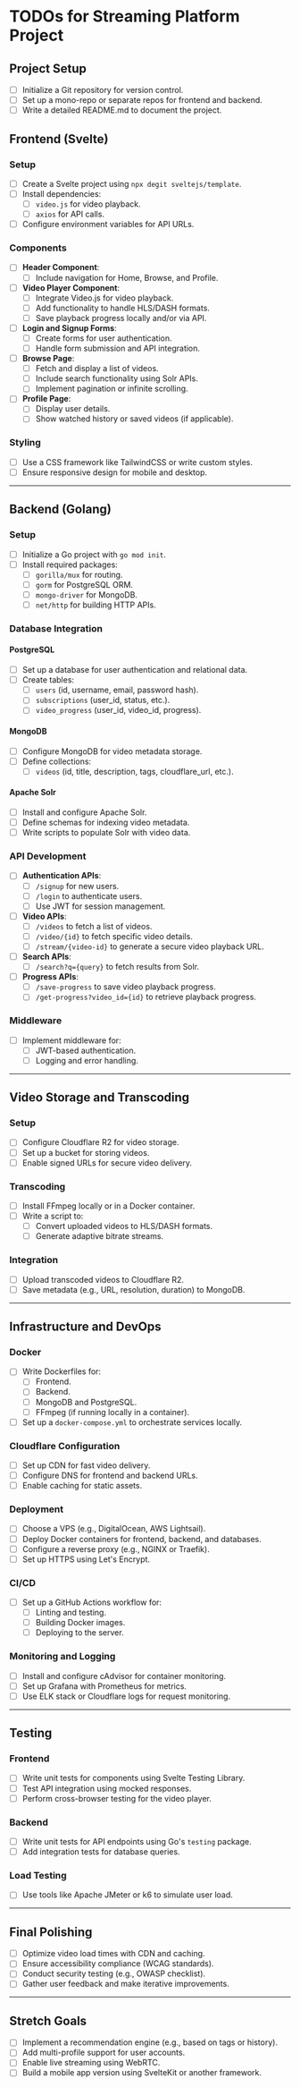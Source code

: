 # TODOs for Streaming Platform Project

## Project Setup
- [ ] Initialize a Git repository for version control.
- [ ] Set up a mono-repo or separate repos for frontend and backend.
- [ ] Write a detailed README.md to document the project.

## Frontend (Svelte)
### Setup
- [ ] Create a Svelte project using `npx degit sveltejs/template`.
- [ ] Install dependencies:
  - [ ] `video.js` for video playback.
  - [ ] `axios` for API calls.
- [ ] Configure environment variables for API URLs.

### Components
- [ ] **Header Component**:
  - [ ] Include navigation for Home, Browse, and Profile.
- [ ] **Video Player Component**:
  - [ ] Integrate Video.js for video playback.
  - [ ] Add functionality to handle HLS/DASH formats.
  - [ ] Save playback progress locally and/or via API.
- [ ] **Login and Signup Forms**:
  - [ ] Create forms for user authentication.
  - [ ] Handle form submission and API integration.
- [ ] **Browse Page**:
  - [ ] Fetch and display a list of videos.
  - [ ] Include search functionality using Solr APIs.
  - [ ] Implement pagination or infinite scrolling.
- [ ] **Profile Page**:
  - [ ] Display user details.
  - [ ] Show watched history or saved videos (if applicable).

### Styling
- [ ] Use a CSS framework like TailwindCSS or write custom styles.
- [ ] Ensure responsive design for mobile and desktop.

---

## Backend (Golang)
### Setup
- [ ] Initialize a Go project with `go mod init`.
- [ ] Install required packages:
  - [ ] `gorilla/mux` for routing.
  - [ ] `gorm` for PostgreSQL ORM.
  - [ ] `mongo-driver` for MongoDB.
  - [ ] `net/http` for building HTTP APIs.

### Database Integration
#### PostgreSQL
- [ ] Set up a database for user authentication and relational data.
- [ ] Create tables:
  - [ ] `users` (id, username, email, password hash).
  - [ ] `subscriptions` (user_id, status, etc.).
  - [ ] `video_progress` (user_id, video_id, progress).

#### MongoDB
- [ ] Configure MongoDB for video metadata storage.
- [ ] Define collections:
  - [ ] `videos` (id, title, description, tags, cloudflare_url, etc.).

#### Apache Solr
- [ ] Install and configure Apache Solr.
- [ ] Define schemas for indexing video metadata.
- [ ] Write scripts to populate Solr with video data.

### API Development
- [ ] **Authentication APIs**:
  - [ ] `/signup` for new users.
  - [ ] `/login` to authenticate users.
  - [ ] Use JWT for session management.
- [ ] **Video APIs**:
  - [ ] `/videos` to fetch a list of videos.
  - [ ] `/video/{id}` to fetch specific video details.
  - [ ] `/stream/{video-id}` to generate a secure video playback URL.
- [ ] **Search APIs**:
  - [ ] `/search?q={query}` to fetch results from Solr.
- [ ] **Progress APIs**:
  - [ ] `/save-progress` to save video playback progress.
  - [ ] `/get-progress?video_id={id}` to retrieve playback progress.

### Middleware
- [ ] Implement middleware for:
  - [ ] JWT-based authentication.
  - [ ] Logging and error handling.

---

## Video Storage and Transcoding
### Setup
- [ ] Configure Cloudflare R2 for video storage.
- [ ] Set up a bucket for storing videos.
- [ ] Enable signed URLs for secure video delivery.

### Transcoding
- [ ] Install FFmpeg locally or in a Docker container.
- [ ] Write a script to:
  - [ ] Convert uploaded videos to HLS/DASH formats.
  - [ ] Generate adaptive bitrate streams.

### Integration
- [ ] Upload transcoded videos to Cloudflare R2.
- [ ] Save metadata (e.g., URL, resolution, duration) to MongoDB.

---

## Infrastructure and DevOps
### Docker
- [ ] Write Dockerfiles for:
  - [ ] Frontend.
  - [ ] Backend.
  - [ ] MongoDB and PostgreSQL.
  - [ ] FFmpeg (if running locally in a container).
- [ ] Set up a `docker-compose.yml` to orchestrate services locally.

### Cloudflare Configuration
- [ ] Set up CDN for fast video delivery.
- [ ] Configure DNS for frontend and backend URLs.
- [ ] Enable caching for static assets.

### Deployment
- [ ] Choose a VPS (e.g., DigitalOcean, AWS Lightsail).
- [ ] Deploy Docker containers for frontend, backend, and databases.
- [ ] Configure a reverse proxy (e.g., NGINX or Traefik).
- [ ] Set up HTTPS using Let's Encrypt.

### CI/CD
- [ ] Set up a GitHub Actions workflow for:
  - [ ] Linting and testing.
  - [ ] Building Docker images.
  - [ ] Deploying to the server.

### Monitoring and Logging
- [ ] Install and configure cAdvisor for container monitoring.
- [ ] Set up Grafana with Prometheus for metrics.
- [ ] Use ELK stack or Cloudflare logs for request monitoring.

---

## Testing
### Frontend
- [ ] Write unit tests for components using Svelte Testing Library.
- [ ] Test API integration using mocked responses.
- [ ] Perform cross-browser testing for the video player.

### Backend
- [ ] Write unit tests for API endpoints using Go's `testing` package.
- [ ] Add integration tests for database queries.

### Load Testing
- [ ] Use tools like Apache JMeter or k6 to simulate user load.

---

## Final Polishing
- [ ] Optimize video load times with CDN and caching.
- [ ] Ensure accessibility compliance (WCAG standards).
- [ ] Conduct security testing (e.g., OWASP checklist).
- [ ] Gather user feedback and make iterative improvements.

---

## Stretch Goals
- [ ] Implement a recommendation engine (e.g., based on tags or history).
- [ ] Add multi-profile support for user accounts.
- [ ] Enable live streaming using WebRTC.
- [ ] Build a mobile app version using SvelteKit or another framework.
